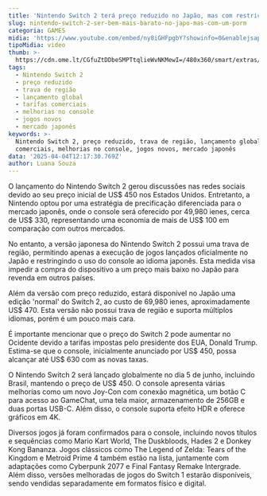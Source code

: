 ```yaml
---
title: 'Nintendo Switch 2 terá preço reduzido no Japão, mas com restrições específicas'
slug: nintendo-switch-2-ser-bem-mais-barato-no-japo-mas-com-um-porm
categoria: GAMES
midia: 'https://www.youtube.com/embed/ny8iGHFpgbY?showinfo=0&enablejsapi=1'
tipoMidia: video
thumb: >-
  https://cdn.ome.lt/CGfuZtDDbeSMPTtqlieWvNKMewI=/480x360/smart/extras/conteudos/01_uZP8MB6.jpg
tags:
  - Nintendo Switch 2
  - preço reduzido
  - trava de região
  - lançamento global
  - tarifas comerciais
  - melhorias no console
  - jogos novos
  - mercado japonês
keywords: >-
  Nintendo Switch 2, preço reduzido, trava de região, lançamento global, tarifas
  comerciais, melhorias no console, jogos novos, mercado japonês
data: '2025-04-04T12:17:30.769Z'
author: Luana Souza
---
```


O lançamento do Nintendo Switch 2 gerou discussões nas redes sociais devido ao seu preço inicial de US$ 450 nos Estados Unidos. Entretanto, a Nintendo optou por uma estratégia de precificação diferenciada para o mercado japonês, onde o console será oferecido por 49,980 ienes, cerca de US$ 330, representando uma economia de mais de US$ 100 em comparação com outros mercados.

No entanto, a versão japonesa do Nintendo Switch 2 possui uma trava de região, permitindo apenas a execução de jogos lançados oficialmente no Japão e restringindo o uso do console ao idioma japonês. Esta medida visa impedir a compra do dispositivo a um preço mais baixo no Japão para revenda em outros países.

Além da versão com preço reduzido, estará disponível no Japão uma edição 'normal' do Switch 2, ao custo de 69,980 ienes, aproximadamente US$ 470. Esta versão não possui trava de região e suporta múltiplos idiomas, porém é um pouco mais cara.

É importante mencionar que o preço do Switch 2 pode aumentar no Ocidente devido a tarifas impostas pelo presidente dos EUA, Donald Trump. Estima-se que o console, inicialmente anunciado por US$ 450, possa alcançar até US$ 630 com as novas taxas.

O Nintendo Switch 2 será lançado globalmente no dia 5 de junho, incluindo Brasil, mantendo o preço de US$ 450. O console apresenta várias melhorias como um novo Joy-Con com conexão magnética, um botão C para acesso ao GameChat, uma tela maior, armazenamento de 256GB e duas portas USB-C. Além disso, o console suporta efeito HDR e oferece gráficos em 4K.

Diversos jogos já foram confirmados para o console, incluindo novos títulos e sequências como Mario Kart World, The Duskbloods, Hades 2 e Donkey Kong Bananza. Jogos clássicos como The Legend of Zelda: Tears of the Kingdom e Metroid Prime 4 também estão na lista, juntamente com adaptações como Cyberpunk 2077 e Final Fantasy Remake Intergrade. Além disso, versões melhoradas de jogos do Switch 1 estarão disponíveis, sendo vendidas separadamente em formatos físico e digital.
